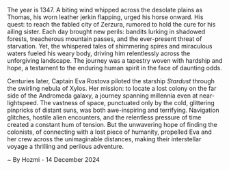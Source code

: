 
The year is 1347.  A biting wind whipped across the desolate plains as Thomas, his worn leather jerkin flapping, urged his horse onward.  His quest: to reach the fabled city of Zerzura, rumored to hold the cure for his ailing sister.  Each day brought new perils: bandits lurking in shadowed forests, treacherous mountain passes, and the ever-present threat of starvation.  Yet, the whispered tales of shimmering spires and miraculous waters fueled his weary body, driving him relentlessly across the unforgiving landscape.  The journey was a tapestry woven with hardship and hope, a testament to the enduring human spirit in the face of daunting odds.


Centuries later, Captain Eva Rostova piloted the starship *Stardust* through the swirling nebula of Xylos.  Her mission: to locate a lost colony on the far side of the Andromeda galaxy, a journey spanning millennia even at near-lightspeed.  The vastness of space, punctuated only by the cold, glittering pinpricks of distant suns, was both awe-inspiring and terrifying.  Navigation glitches, hostile alien encounters, and the relentless pressure of time created a constant hum of tension.  But the unwavering hope of finding the colonists, of connecting with a lost piece of humanity, propelled Eva and her crew across the unimaginable distances, making their interstellar voyage a thrilling and perilous adventure.

~ By Hozmi - 14 December 2024
